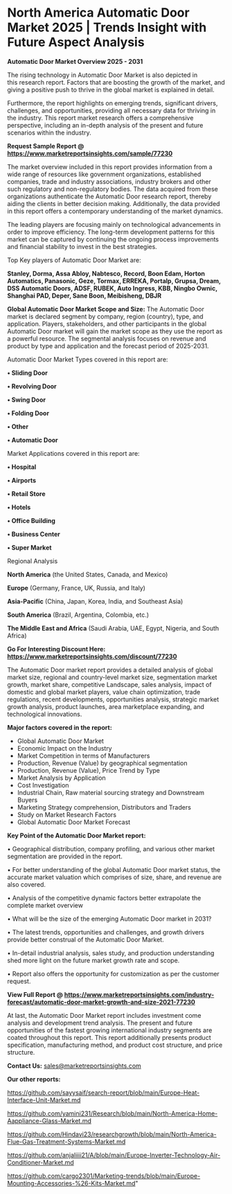 # North America Automatic Door Market 2025 | Trends Insight with Future Aspect Analysis

<Strong> Automatic Door Market Overview 2025 - 2031</strong>

The rising technology in Automatic Door Market is also depicted in this research report. Factors that are boosting the growth of the market, and giving a positive push to thrive in the global market is explained in detail.

Furthermore, the report highlights on emerging trends, significant drivers, challenges, and opportunities, providing all necessary data for thriving in the industry. This report market research offers a comprehensive perspective, including an in-depth analysis of the present and future scenarios within the industry.

<strong>Request Sample Report @ <a href=https://www.marketreportsinsights.com/sample/77230>https://www.marketreportsinsights.com/sample/77230</a></strong>

The market overview included in this report provides information from a wide range of resources like government organizations, established companies, trade and industry associations, industry brokers and other such regulatory and non-regulatory bodies. The data acquired from these organizations authenticate the Automatic Door research report, thereby aiding the clients in better decision making. Additionally, the data provided in this report offers a contemporary understanding of the market dynamics.

The leading players are focusing mainly on technological advancements in order to improve efficiency. The long-term development patterns for this market can be captured by continuing the ongoing process improvements and financial stability to invest in the best strategies.

Top Key players of Automatic Door Market are:

<strong>Stanley, Dorma, Assa Abloy, Nabtesco, Record, Boon Edam, Horton Automatics, Panasonic, Geze, Tormax, ERREKA, Portalp, Grupsa, Dream, DSS Automatic Doors, ADSF, RUBEK, Auto Ingress, KBB, Ningbo Ownic, Shanghai PAD, Deper, Sane Boon, Meibisheng, DBJR</strong>

<strong><b>Global Automatic Door Market Scope and Size:</b></strong>
The Automatic Door market is declared segment by company, region (country), type, and application. Players, stakeholders, and other participants in the global Automatic Door market will gain the market scope as they use the report as a powerful resource. The segmental analysis focuses on revenue and product by type and application and the forecast period of 2025-2031.

Automatic Door Market Types covered in this report are:

<strong>• Sliding Door

• Revolving Door

• Swing Door

• Folding Door

• Other

• Automatic Door</strong>

Market Applications covered in this report are:

<strong>• Hospital

• Airports

• Retail Store

• Hotels

• Office Building

• Business Center

• Super Market</strong> 

Regional Analysis

<strong>North America</strong> (the United States, Canada, and Mexico)

<strong>Europe</strong> (Germany, France, UK, Russia, and Italy)

<strong>Asia-Pacific</strong> (China, Japan, Korea, India, and Southeast Asia)

<strong>South America</strong> (Brazil, Argentina, Colombia, etc.)

<strong>The Middle East and Africa</strong> (Saudi Arabia, UAE, Egypt, Nigeria, and South Africa)

<strong>Go For Interesting Discount Here: <a href=https://www.marketreportsinsights.com/discount/77230>https://www.marketreportsinsights.com/discount/77230</a></strong>

The Automatic Door market report provides a detailed analysis of global market size, regional and country-level market size, segmentation market growth, market share, competitive Landscape, sales analysis, impact of domestic and global market players, value chain optimization, trade regulations, recent developments, opportunities analysis, strategic market growth analysis, product launches, area marketplace expanding, and technological innovations.

<strong><b>Major factors covered in the report:</b></strong>
<ul>
  <li>Global Automatic Door Market </li>
  <li>Economic Impact on the Industry</li>
  <li>Market Competition in terms of Manufacturers</li>
  <li>Production, Revenue (Value) by geographical segmentation</li>
  <li>Production, Revenue (Value), Price Trend by Type</li>
  <li>Market Analysis by Application</li>
  <li>Cost Investigation</li>
  <li>Industrial Chain, Raw material sourcing strategy and Downstream Buyers</li>
  <li>Marketing Strategy comprehension, Distributors and Traders</li>
  <li>Study on Market Research Factors</li>
  <li>Global Automatic Door Market Forecast</li>
</ul>

<strong><b>Key Point of the Automatic Door Market report:</b></strong>

• Geographical distribution, company profiling, and various other market segmentation are provided in the report.

• For better understanding of the global Automatic Door market status, the accurate market valuation which comprises of size, share, and revenue are also covered.

• Analysis of the competitive dynamic factors better extrapolate the complete market overview

• What will be the size of the emerging Automatic Door market in 2031?

• The latest trends, opportunities and challenges, and growth drivers provide better construal of the Automatic Door Market.

• In-detail industrial analysis, sales study, and production understanding shed more light on the future market growth rate and scope.

• Report also offers the opportunity for customization as per the customer request.

<strong><b>View Full Report @ <a href=https://www.marketreportsinsights.com/industry-forecast/automatic-door-market-growth-and-size-2021-77230>https://www.marketreportsinsights.com/industry-forecast/automatic-door-market-growth-and-size-2021-77230</a></b></strong>


At last, the Automatic Door Market report includes investment come analysis and development trend analysis. The present and future opportunities of the fastest growing international industry segments are coated throughout this report. This report additionally presents product specification, manufacturing method, and product cost structure, and price structure.

<strong>Contact Us:</strong>
sales@marketreportsinsights.com

<strong>Our other reports:</strong>

<a href=https://github.com/sayysaif/search-report/blob/main/Europe-Heat-Interface-Unit-Market.md>https://github.com/sayysaif/search-report/blob/main/Europe-Heat-Interface-Unit-Market.md</a>

<a href=https://github.com/yamini231/Research/blob/main/North-America-Home-Aappliance-Glass-Market.md>https://github.com/yamini231/Research/blob/main/North-America-Home-Aappliance-Glass-Market.md</a>

<a href=https://github.com/Hindavi23/researchgrowth/blob/main/North-America-Flue-Gas-Treatment-Systems-Market.md>https://github.com/Hindavi23/researchgrowth/blob/main/North-America-Flue-Gas-Treatment-Systems-Market.md</a>

<a href=https://github.com/anjaliiii21/A/blob/main/Europe-Inverter-Technology-Air-Conditioner-Market.md>https://github.com/anjaliiii21/A/blob/main/Europe-Inverter-Technology-Air-Conditioner-Market.md</a>

<a href=https://github.com/cargo2301/Marketing-trends/blob/main/Europe-Mounting-Accessories-%26-Kits-Market.md>https://github.com/cargo2301/Marketing-trends/blob/main/Europe-Mounting-Accessories-%26-Kits-Market.md</a>"
